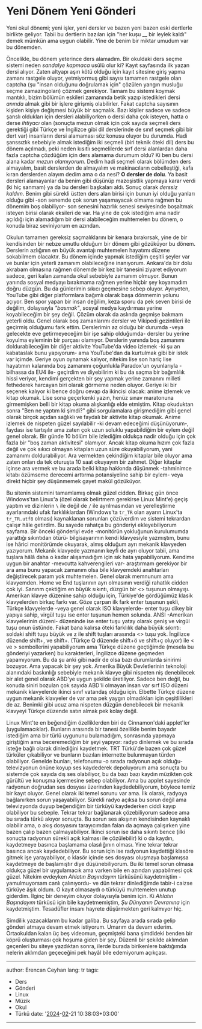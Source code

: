# Yeni Dönem Yeni Gönderi

Yeni okul dönemi; yeni işler, yeni dersler ve bazen yeni bazen eski dertlerle birlikte geliyor. Tabii bu dertlerin bazıları için "her kuşu \_\_ bir leylek kaldı" demek mümkün ama uygun olabilir. Yine de benim bir miktar umudum var bu dönemden.

Öncelikle, bu dönem yeterince ders alamadım. Bir okuldaki ders seçme sistemi neden _sandalye kapmaca_ usûlü olur ki? Kayıt sayfasında ilk yazan dersi alıyor. Zaten altyapı aşırı kötü olduğu için kayıt sitesine giriş yapma zamanı rastgele oluyor, yetmiyormuş gibi sayısı tamamen rastgele olan captcha (şu "insan olduğunu doğrulamak için" çözülen yangın musluğu seçme zamazingoları) çözmek gerekiyor. Tamam bu sistemi koymak mantıklı, bizim bölümün eskileri zamanında betik yazıp istedikleri dersi _anında_ almak gibi bir işlere girişmiş olabilirler. Fakat captcha sayısının kişiden kişiye değişmesi büyük bir saçmalık. Bazı kişiler sadece ve sadece şanslı oldukları için dersleri alabiliyorken o dersi daha çok isteyen, hatta o derse _ihtiyacı_ olan (sonuçta mezun olmak için çok sayıda seçmeli ders gerektiği gibi Türkçe ve İngilizce gibi dil derslerinde de sınıf seçmek gibi bir dert var) insanların dersi alamaması söz konusu oluyor bu durumda. Hadi şanssızlık sebebiyle almak istediğim iki seçmeli (biri teknik öteki dil) ders bu dönem açılmadı, peki neden kısıtlı seçmelilerde sırf dersi alanlardan daha fazla captcha çözdüğüm için ders alamama durumum oldu? Ki ben bu dersi alana kadar _mezun olamıyorum_. Dedim hadi seçmeli olarak bölümden ders almayalım, basit derslerden de almayalım ve makinacıların cebelleştiği, kafa kıran derslerden alayım dedim ama o da nesi? **O dersler de dolu**. Ya basit dersleri alamayanlar da benim gibi düşünüp mazoşistlik yapmaya karar verdi (ki hiç sanmam) ya da bu dersleri başkaları aldı. Sonuç olarak _derssiz kaldım_. Benim gibi sürekli üstten ders alan birisi için bunun iyi olduğu yanları olduğu gibi -son senemde çok sorun yaşamayacak olmama rağmen bu dönemim boş olabiliyor- son senesini hazırlık senesi seviyesinde boşaltmak isteyen birisi olarak eksileri de var. Ha yine de çok istediğim ama nadir açıldığı için alamadığım bir dersi alabileceğim muhtemelen bu dönem, o konuda biraz seviniyorum en azından.

Okulun tamamen gereksiz saçmalıklarını bir kenara bırakırsak, yine de bir kendisinden bir nebze umutlu olduğum bir dönem gibi gözüküyor bu dönem. Derslerin azlığının en büyük avantajı muhtemelen hayatımı düzene sokabilmem olacaktır. Bu dönem içinde yapmak istediğim çeşitli şeyler var ve bunlar için yeterli zamanım olabileceğine inanıyorum. Ankara'da bir dolu akrabam olmasına rağmen dönemde bir kez bir tanesini ziyaret ediyorum sadece, geri kalan zamanda okul sebebiyle zamanım olmuyor. Bunun yanında sosyal medyayı bırakmama rağmen yerine hiçbir şey koyamadım doğru düzgün. Bu da günlerimin sıkıcı geçmesine sebep oluyor. Ayrıyeten, YouTube gibi diğer platformlara bağımlı olarak başa dönmemin yolunu açıyor. Ben spor yapan bir insan değilim, keza sporu da pek seven birisi de değilim, dolayısıyla _"basmak"_, sosyal medya kaydırması yerine koyabileceğim bir şey değil. Çözüm olarak da aslında geçmişe bakmam yeterli oldu. Genel olarak boş zamanlarımı dersler ve Vikipedi gezintileri ile geçirmiş olduğumu fark ettim. Derslerimin az olduğu bir durumda -veya gelecekte eve getirmeyeceğim bir işe sahip olduğumda- dersler bu yerine koyulma eyleminin bir parçası olamıyor. Derslerin yanında boş zamanımı doldurabileceğim bir diğer aktivite YouTube'da video izlemek -ki şu an kabataslak bunu yapıyorum- ama YouTube'dan da kurtulmak gibi bir istek var içimde. Geriye oyun oynamak kalıyor, nitekim lise son hariç lise hayatımın kalanında boş zamanımı çoğunlukla Paradox'un oyunlarıyla -bilhassa da EU4 ile- geçirdim ve diyebilirim ki bu da saçma bir bağımlılık hissi veriyor, kendimi gerçekten bir şey yapmak yerine zamanını milleti fethederek harcayan biri olarak görmeme neden oluyor. Geriye iki bir seçenek kalıyor ki bence doğru cevap da ikincisi olacak: anime izlemek ve kitap okumak. Lise sona geçerkenki yazın, henüz sınav maratonuna girmemişken belli bir kitap okuma alışkanlığı elde etmiştim. Kitap okuduktan sonra "Ben ne yaptım ki şimdi?" gibi sorgulamalara girişmediğim gibi genel olarak birçok açıdan sağlıklı ve faydalı bir aktivite kitap okumak. Anime izlemek de nispeten güzel sayılabilir -ki devam edeceğimi düşünüyorum-, faydası ise tartışılır ama zaten çok uzun soluklu yapabildiğim bir eylem değil genel olarak. Bir günde 10 bölüm bile izlediğim oldukça nadir olduğu için çok fazla bir "boş zaman aktivitesi" olamıyor. Ancak kitap okuma hızım çok fazla değil ve çok sıkıcı olmayan kitapları uzun süre okuyabiliyorum, yani zamanımı doldurabiliyor. Ara vermekten çekindiğim kitaplar bile oluyor ama zaten onları da tek oturuşta 10 saat okuyayım bir zahmet. Diğer kitaplar içinse ara vermek ve bu arada belki kitap hakkında düşünmek -tahminimce kitabı özümseme derecemi arttırma potansiyeline sahip bir eylem- veya direkt hiçbir şey düşünmemek gayet makûl gözüküyor.

Bu sitenin sistemini tamamlamış olmak güzel cidden. Birkaç gün önce Windows'tan Linux'a (özel olarak belirtmem gerekirse Linux Mint'e) geçiş yaptım ve dizinlerin `\` ile değil de `/` ile ayrılmasından ve yerelleştirme ayarlarındaki ufak farklılıklardan (Windows'ta `tr_TR` olan ayarın Linux'ta `tr_TR.utf8` olması) kaynaklanan sorunları çözüverdim ve sistemi tekrardan çalışır hâle getirdim. Bu sayede rahatça bu gönderiyi ekleyebiliyorum sayfama. Bir önceki gönderiyi evde -monitörün yokluğunun kurulumumda yarattığı sıkıntıdan ötürü- bilgisayarımın kendi klavyesiyle yazmıştım, bunu ise hârici monitörümde okuyarak, almış olduğum ayrı mekanik klavyeden yazıyorum. Mekanik klavyede yazmanın keyfi de ayrı oluyor tabii, ama tuşlara hâlâ daha o kadar alışamadığım için sık hata yapabiliyorum. Kendime uygun bir anahtar -mevcutta kahverengileri var- araştırmam gerekiyor bir ara ama bunu yapacak zamanım olsa bile klavyemdeki anahtarları değiştirecek param yok muhtemelen. Genel olarak memnunum ama klavyemden. Home ve End tuşlarının ayrı olmasının verdiği rahatlık cidden çok iyi. Sanırım çektiğim en büyük sıkıntı, düzgün bir <> tuşunun olmayışı. Amerikan klavye düzenine sahip olduğu için, Türkiye'de gördüğümüz klasik klavyelerden birkaç farkı var. Göze çarpan ilk fark enter tuşunun şekli, Türkçe klavyelerde -veya genel olarak ISO klavyelerde- enter tuşu dikey bir yapıya sahip, virgül tuşu ise enter tuşunun hemen solunda. ANSI -Amerikan klavyelerinin düzeni- düzeninde ise enter tuşu yatay olarak geniş ve virgül tuşu onun üstünde. Fakat bana kalırsa öteki farklılık daha büyük sıkıntı: soldaki shift tuşu büyük ve z ile shift tuşları arasında <> tuşu yok. İngilizce düzende shift+, ve shift+. (Türkçe Q düzende shift+ö ve shift+ç oluyor) ile < ve > sembollerini yapabiliyorum ama Türkçe düzene geçtiğimde (mesela bu gönderiyi yazarken) bu karakterleri, İngilizce düzene geçmeden yapamıyorum. Bu da şu anki gibi nadir de olsa bazı durumlarda sinirimi bozuyor. Ama yapacak bir şey yok. Amerika Büyük Devletlerinin teknoloji alanındaki baskınlığı sebebiyle mekanik klavye gibi nispeten niş denebilecek bir alet genel olarak ABD'ye uygun şekilde üretiliyor. Sadece ben değil, bu konuda siniri bozulan çok sayıda ABD'li olmayan insan var sırf ISO düzeni mekanik klavyelerde ikinci sınıf vatandaş olduğu için. Elbette Türkçe düzene uygun mekanik klavyeler de var ama pek yaygın olmadıkları için çeşitlilikleri de az. Benimki gibi ucuz ama nispeten düzgün denebilecek bir mekanik klavyeyi Türkçe düzende satın almak pek kolay değil.

Linux Mint'te en beğendiğim özelliklerden biri de Cinnamon'daki applet'ler (uygulamacıklar). Bunların arasında bir tanesi özellikle benim bayadır istediğim ama bir türlü uygununu bulamadığım, sonrasında yapmaya giriştiğim ama beceremediğim bir şeyi yapıyor: radyo dinlemek ve bu sırada isteğe bağlı olarak dinlediğini kaydetmek. TRT Türkü'de bazen çok güzel türküler çıkabiliyor ve bunların bazıları internette bulunmayan türden olabiliyor. Genelde bunları, telefonumu -o sırada radyonun açık olduğu- televizyonun önüne koyup ses kaydederek depoluyorum ama sonuçta bu sistemde çok sayıda dış ses olabiliyor, bu da bazı bazı kaydın müzikten çok gürültü ve konuşma içermesine sebep olabiliyor. Ama bu applet sayesinde radyonun doğrudan ses dosyası üzerinden kaydedebiliyorum, böylece temiz bir kayıt oluyor. Genel olarak iki temel sorunu var ama. İlk olarak, radyoya bağlanırken sorun yaşayabiliyor. Sürekli radyo açıksa bu sorun değil ama televizyonda duyup beğendiğim bir türküyü kaydederken ciddi kayıp olabiliyor bu sebeple. Tekrar tekrar bağlanarak çözebiliyorum sadece ama bu sırada türkü akıyor sonuçta. Bu sorun ses akışının kendisinden kaynaklı olabilir ama, o akış dosyasını tarayıcımdan falan da açmaya çalışırken yine bazen çalıp bazen çalmayabiliyor. İkinci sorun ise daha sıkıntı bence (ilki sonuçta radyonun sürekli açık kalması ile çözülebilir) ki o da kaydın, kaydetmeye basınca başlamama olasılığının olması. Yine tekrar tekrar basınca ancak kaydedebiliyor. Bu sorun için ise radyonun kaydettiği klasöre gitmek işe yarayabiliyor, o klasör içinde ses dosyası oluşmaya başlamışsa kaydetmeye de başlamıştır diye düşünebiliyorum. Bu iki temel sorun olmasa oldukça güzel bir uygulamacık ama varken bile en azından yapabilmesi çok güzel. Nitekim evdeyken _Ahlatın Başındayım_ türküsünü kaydetmiştim -yamulmuyorsam canlı çalınıyordu- ve dün tekrar dinlediğimde tabir-i caizse türküye âşık oldum. O kayıt olmasaydı o türküyü muhtemelen unutup giderdim. İlginç bir deneyim oluyor dolayısıyla benim için. Ki _Ahlatın Başındayım_ türküsü için bile kaydetmemiştim, _Şu Dünyanın Devranına_ için kaydetmiştim. Tesadüfler insanı hayrete düşürmekten geri kalmıyor hiç.

Şimdilik yazacaklarım bu kadar galiba. Bu sayfaya arada sırada gelip gönderi atmaya devam etmek istiyorum. Umarım da devam ederim. Ortaokuldan kalan üç beş videomun, geçmişteki bana şimdideki benden bir köprü oluşturması çok hoşuma giden bir şey. Düzenli bir şekilde aklımdan geçenleri bu siteye yazdıktan sonra, ilerde burada birikenlere baktığımda nelerin aklımdan geçeceğini pek hayâl bile edemiyorum açıkçası.

---
author: Erencan Ceyhan
lang: tr
tags:
- Ders
- Gönderi
- Linux
- Müzik
- Okul
- Türkü
date: '[2024](/gönderiler/2024)-[02](/gönderiler/2024/02)-21 10:38:03+03:00'
---
